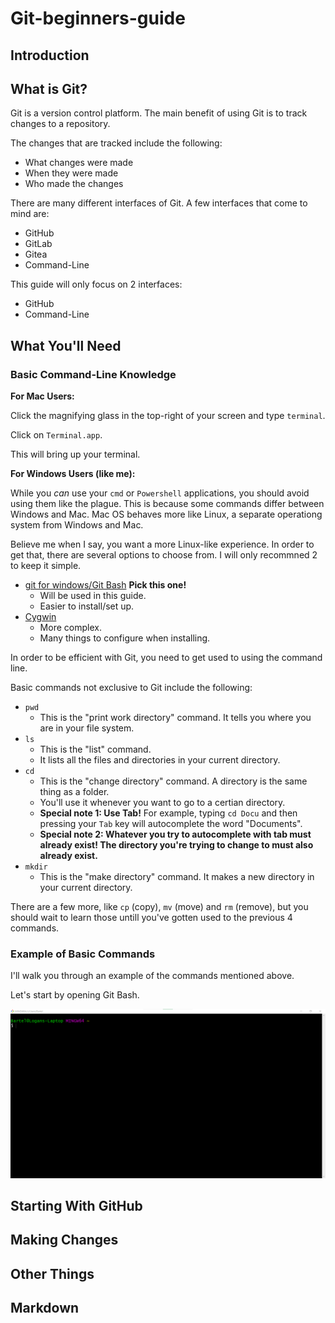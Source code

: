 # Git-beginners-guide

## Introduction

## What is Git?
Git is a version control platform.  The main benefit of using Git is to track changes to a repository.

The changes that are tracked include the following:
* What changes were made
* When they were made
* Who made the changes

There are many different interfaces of Git.
A few interfaces that come to mind are:
* GitHub
* GitLab
* Gitea
* Command-Line

This guide will only focus on 2 interfaces:
* GitHub
* Command-Line

## What You'll Need

### Basic Command-Line Knowledge

**For Mac Users:**

Click the magnifying glass in the top-right of your screen and type ```terminal```.

Click on ```Terminal.app```.

This will bring up your terminal.

**For Windows Users \(like me\):**

While you *can* use your ```cmd``` or ```Powershell``` applications, you should avoid using them like the plague.
This is because some commands differ between Windows and Mac.  Mac OS behaves more like Linux, a separate operationg system from Windows and Mac.

Believe me when I say, you want a more Linux-like experience.
In order to get that, there are several options to choose from.
I will only recommned 2 to keep it simple.
* [git for windows/Git Bash](https://gitforwindows.org/) **Pick this one!**
  * Will be used in this guide.
  * Easier to install/set up.
* [Cygwin](https://www.cygwin.com/) 
  * More complex.
  * Many things to configure when installing.

In order to be efficient with Git, you need to get used to using the command line.

Basic commands not exclusive to Git include the following:
* ```pwd```
  * This is the "print work directory" command.  It tells you where you are in your file system.
* ```ls```
  * This is the "list" command.
  * It lists all the files and directories in your current directory.
* ```cd```
  * This is the "change directory" command.  A directory is the same thing as a folder.
  * You'll use it whenever you want to go to a certian directory.
  * **Special note 1: Use Tab!** For example, typing ```cd Docu``` and then pressing your ```Tab``` key will autocomplete the word "Documents".
  * **Special note 2: Whatever you try to autocomplete with tab must already exist!  The directory you're trying to change to must also already exist.**
* ```mkdir```
  * This is the "make directory" command.  It makes a new directory in your current directory.
  
 There are a few more, like ```cp``` \(copy\), ```mv``` \(move\) and ```rm``` \(remove\), but you should wait to learn those untill you've gotten used to the previous 4 commands.
 
 ### Example of Basic Commands
 I'll walk you through an example of the commands mentioned above.
 
 Let's start by opening Git Bash.
 
 <img src="images/bash-blank.png">
 
## Starting With GitHub

## Making Changes

## Other Things

## Markdown